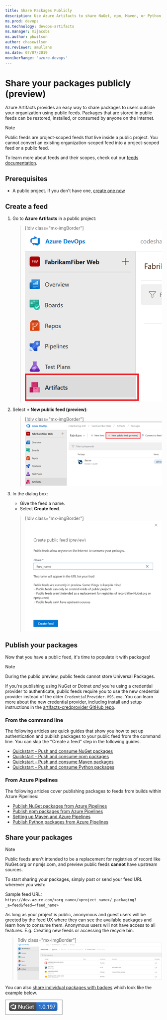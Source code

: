 ```yaml
---
title: Share Packages Publicly
description: Use Azure Artifacts to share NuGet, npm, Maven, or Python packages with anonymous users in with public feeds
ms.prod: devops
ms.technology: devops-artifacts
ms.manager: mijacobs
ms.author: phwilson
author: chasewilson
ms.reviewer: amullans
ms.date: 07/07/2019
monikerRange: 'azure-devops'
---
```


# Share your packages publicly (preview)

Azure Artifacts provides an easy way to share packages to users outside your organization using public feeds. Packages that are stored in public feeds can be restored, installed, or consumed by anyone on the Internet. 

> [!NOTE]
> Public feeds are project-scoped feeds that live inside a public project. You cannot convert an existing organization-scoped feed into a project-scoped feed or a public feed.

To learn more about feeds and their scopes, check out our [feeds documentation](../concepts/feeds.md).

## Prerequisites

* A public project. If you don't have one, [create one now](../../organizations/public/create-public-project.md)

## Create a feed

1. Go to **Azure Artifacts** in a public project:

   > [!div class="mx-imgBorder"] 
   >![Go to Azure Artifacts](../_img/goto-feed-hub-azure-devops-newnav.png)
   > 

1. Select **+ New public feed (preview)**:

   > [!div class="mx-imgBorder"] 
   >![New feed button](../_img/new-public-feed-button-azure-devops-newnav.png)
   > 

1. In the dialog box:
   - Give the feed a name.
   - Select **Create feed**.

   > [!div class="mx-imgBorder"] 
   >![New feed dialog box](../_img/new-public-feed-dialog-azure-devops-newnav.png)
   >

## Publish your packages

Now that you have a public feed, it's time to populate it with packages! 

> [!NOTE]
> During the public preview, public feeds cannot store Universal Packages.

If you're publishing using NuGet or Dotnet _and_ you're using a credential provider to authenticate, public feeds require you to use the new credential provider instead of the older `CredentialProvider.VSS.exe`. You can learn more about the new credential provider, including install and setup instructions in the [artifacts-credprovider GitHub repo](https://github.com/Microsoft/artifacts-credprovider).

### From the command line

The following articles are quick guides that show you how to set up authentication and publish packages to your public feed from the command line. You can skip the "Create a feed" step in the following guides.

* [Quickstart - Push and consume NuGet packages](../get-started-nuget.md)
* [Quickstart - Push and consume npm packages](../get-started-npm.md)
* [Quickstart - Push and consume Maven packages](../get-started-maven.md)
* [Quickstart - Push and consume Python packages](../quickstarts/python-packages.md)

### From Azure Pipelines

The following articles cover publishing packages to feeds from builds within Azure Pipelines:

* [Publish NuGet packages from Azure Pipelines](../../pipelines/artifacts/nuget.md)
* [Publish npm packages from Azure Pipelines](../../pipelines/artifacts/npm.md)
* [Setting up Maven and Azure Pipelines](../../pipelines/artifacts/maven.md)
* [Publish Python packages from Azure Pipelines](../../pipelines/artifacts/pypi.md)


## Share your packages

> [!NOTE]
> Public feeds aren't intended to be a replacement for registries of record like NuGet.org or npmjs.com, and preview public feeds **cannot** have upstream sources.

To start sharing your packages, simply post or send your feed URL wherever you wish:

Sample feed URL: `https://dev.azure.com/<org_name>/<project_name>/_packaging?_a=feed&feed=<feed_name>`
 
As long as your project is public, anonymous and guest users will be greeted by the feed UX where they can see the available packages and learn how to consume them. Anonymous users will not have access to all features. E.g. Creating new feeds or accessing the recycle bin.

> [!div class="mx-imgBorder"] 
>![Feed UX from an anonymous or guest user with certain commands greyed out, except Connect to Feed](../_img/anonymous-public-feeds.png)
>

You can also [share individual packages with badges](../package-badges.md) which look like the example below. 

![Azure DevOps Services Package sharing badge for NuGet, npm, or Maven](../_shared/_img/package-badge.png)



